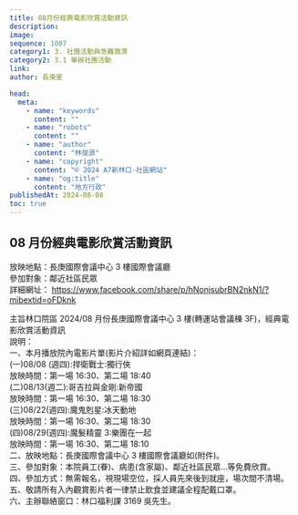 ```yaml
---
title: 08月份經典電影欣賞活動資訊
description:
image:
sequence: 1007
category1: 3. 社團活動與急難救濟
category2: 3.1 舉辦社團活動
link:
author: 長庚里

head:
  meta:
    - name: "keywords"
      content: ""
    - name: "robots"
      content: ""
    - name: "author"
      content: "林俊源"
    - name: "copyright"
      content: "© 2024 A7新林口-社區網站"
    - name: "og:title"
      content: "地方行政"
publishedAt: 2024-08-08
toc: true
---
```


## 08 月份經典電影欣賞活動資訊

放映地點：長庚國際會議中心 3 樓國際會議廳  
參加對象：鄰近社區民眾  
詳細網址：
https://www.facebook.com/share/p/hNonjsubrBN2nkN1/?mibextid=oFDknk

主旨林口院區 2024/08 月份長庚國際會議中心 3 樓(轉運站會議棟 3F)，經典電影欣賞活動資訊  
說明：  
一、本月播放院內電影片單(影片介紹詳如網頁連結)：  
 (一)08/08 (週四):捍衛戰士:獨行俠  
 放映時間：第一場 16:30、第二場 18:40  
 (二)08/13(週二):哥吉拉與金剛:新帝國  
 放映時間：第一場 16:30、第二場 18:30  
 (三)08/22(週四):魔鬼剋星:冰天動地  
 放映時間：第一場 16:30、第二場 18:30  
 (四)08/29(週四):魔髮精靈 3:樂團在一起  
 放映時間：第一場 16:30、第二場 18:10  
二、放映地點：長庚國際會議中心 3 樓國際會議廳如(附件)。  
三、參加對象：本院員工(眷)、病患(含家屬)、鄰近社區民眾…等免費欣賞。  
四、參加方式：無需報名，視現場空位，採人員先來後到就座，場次間不清場。  
五、敬請所有入內觀賞影片者一律禁止飲食並建議全程配戴口罩。  
六、主辦聯絡窗口：林口福利課 3169 吳先生。
